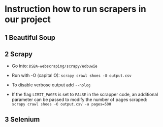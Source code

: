 # Instruction how to run scrapers in our project

## 1 Beautiful Soup

## 2 Scrapy

- Go into: ```DSBA-webscraping/scrapy/eobuwie```
- Run with -O (capital O): ```scrapy crawl shoes -O output.csv```

- To disable verbose output add ```--nolog```

- If the flag ```LIMIT_PAGES``` is set to ```FALSE``` in the scrapper code, an additional parameter can be passed to modify the number of pages scraped: ```scrapy crawl shoes -O output.csv -a pages=500```

## 3 Selenium
